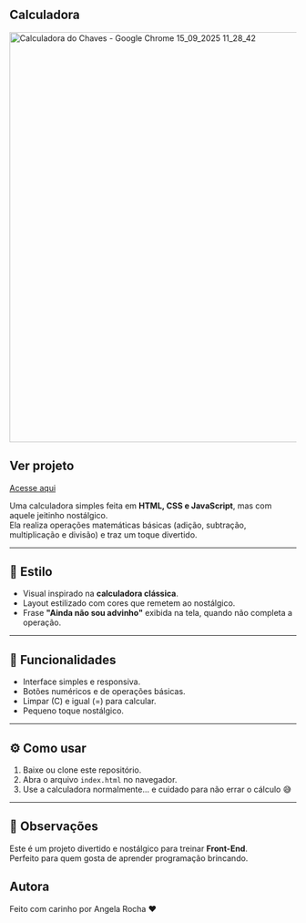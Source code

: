 ## Calculadora

<img width="1024" height="720" alt="Calculadora do Chaves - Google Chrome 15_09_2025 11_28_42" src="https://github.com/user-attachments/assets/747d66a9-33bf-4986-97dc-777b9e70b12a" />

## Ver projeto

[Acesse aqui](https://angela-rocha.github.io/calculadora/)

Uma calculadora simples feita em **HTML, CSS e JavaScript**, mas com aquele jeitinho nostálgico.  
Ela realiza operações matemáticas básicas (adição, subtração, multiplicação e divisão) e traz um toque divertido.

---

## 🎨 Estilo

- Visual inspirado na **calculadora clássica**.
- Layout estilizado com cores que remetem ao nostálgico.
- Frase **"Ainda não sou advinho"** exibida na tela, quando não completa a operação.

---

## 🚀 Funcionalidades

- Interface simples e responsiva.
- Botões numéricos e de operações básicas.
- Limpar (C) e igual (=) para calcular.
- Pequeno toque nostálgico.

---

## ⚙️ Como usar

1. Baixe ou clone este repositório.
2. Abra o arquivo `index.html` no navegador.
3. Use a calculadora normalmente... e cuidado para não errar o cálculo 😅

---

## 📌 Observações
Este é um projeto divertido e nostálgico para treinar **Front-End**.  
Perfeito para quem gosta de aprender programação brincando.

## Autora

Feito com carinho por Angela Rocha ❤️
